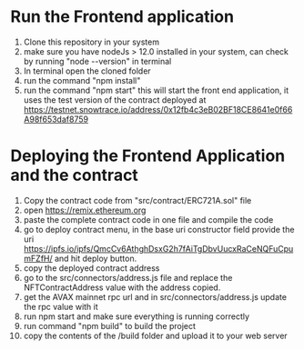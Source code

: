 
# Run the Frontend application

1. Clone this repository in your system
2. make sure you have nodeJs > 12.0 installed in your system, can check by running "node --version" in terminal
3. In terminal open the cloned folder 
4. run the command "npm install"
5. run the command "npm start" this will start the front end application, it uses the test version of the contract deployed at https://testnet.snowtrace.io/address/0x12fb4c3eB02BF18CE8641e0f66A98f653daf8759


# Deploying the Frontend Application and the contract
1. Copy the contract code from "src/contract/ERC721A.sol" file
2. open https://remix.ethereum.org
3. paste the complete contract code in one file and compile the code 
4. go to deploy contract menu, in the base uri constructor field provide the uri https://ipfs.io/ipfs/QmcCv6AthghDsxG2h7fAiTgDbvUucxRaCeNQFuCpumFZfH/ and hit deploy button.
5. copy the deployed contract address
6. go to the src/connectors/address.js file and replace the NFTContractAddress value with the address copied.
7. get the AVAX mainnet rpc url and in src/connectors/address.js update the rpc value with it
8. run npm start and make sure everything is running correctly
9. run command "npm build" to build the project
10. copy the contents of the /build folder and upload it to your web server
